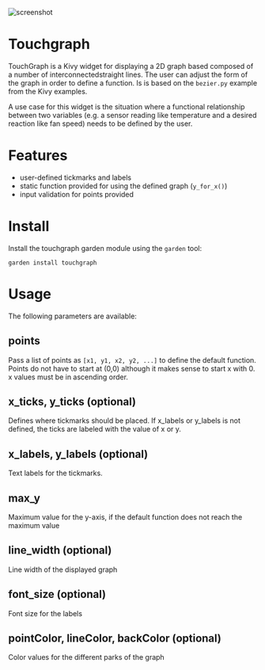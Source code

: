 ![screenshot](https://raw.githubusercontent.com/wackazong/garden.touchgraph/master/screenshot_big.png)

# Touchgraph

TouchGraph is a Kivy widget for displaying a 2D graph based composed of
a number of interconnectedstraight lines. The user can adjust the form 
of the graph in order to define a function. Is is based on the ```bezier.py```
example from the Kivy examples.

A use case for this widget is the situation where a functional relationship
between two variables (e.g. a sensor reading like temperature and a desired 
reaction like fan speed) needs to be defined by the user.

# Features

* user-defined tickmarks and labels
* static function provided for using the defined graph (```y_for_x()```)
* input validation for points provided

# Install

Install the touchgraph garden module using the `garden` tool:

```
garden install touchgraph
```

# Usage

The following parameters are available:

## points

Pass a list of points as ```[x1, y1, x2, y2, ...]``` to define the default
function. Points do not have to start at (0,0) although it makes sense to 
start x with 0. x values must be in ascending order.

## x_ticks, y_ticks (optional)

Defines where tickmarks should be placed. If x_labels or y_labels is not
defined, the ticks are labeled with the value of x or y.

## x_labels, y_labels (optional)

Text labels for the tickmarks.

## max_y

Maximum value for the y-axis, if the default function does not reach the maximum value

## line_width (optional)

Line width of the displayed graph

## font_size (optional)

Font size for the labels

## pointColor, lineColor, backColor (optional)

Color values for the different parks of the graph
